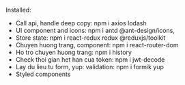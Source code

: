 Installed: 
- Call api, handle deep copy: npm i axios lodash 
- UI component and icons: npm i antd @ant-design/icons, 
- Store state: npm i react-redux redux @reduxjs/toolkit
- Chuyen huong trang, component: npm i react-router-dom
- Ho tro chuyen huong trang: npm i history
- Check thoi gian het han cua token: npm i jwt-decode
- Lay du lieu tu form, yup: validation: npm i formik yup 
- Styled components

